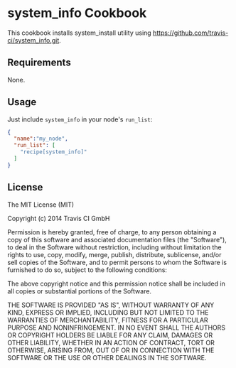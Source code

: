 system_info Cookbook
====================
This cookbook installs system_install utility using https://github.com/travis-ci/system_info.git.

Requirements
------------
None.

Usage
-----

Just include `system_info` in your node's `run_list`:

```json
{
  "name":"my_node",
  "run_list": [
    "recipe[system_info]"
  ]
}
```


License
-------

The MIT License (MIT)

Copyright (c) 2014 Travis CI GmbH

Permission is hereby granted, free of charge, to any person obtaining a copy
of this software and associated documentation files (the "Software"), to deal
in the Software without restriction, including without limitation the rights
to use, copy, modify, merge, publish, distribute, sublicense, and/or sell
copies of the Software, and to permit persons to whom the Software is
furnished to do so, subject to the following conditions:

The above copyright notice and this permission notice shall be included in all
copies or substantial portions of the Software.

THE SOFTWARE IS PROVIDED "AS IS", WITHOUT WARRANTY OF ANY KIND, EXPRESS OR
IMPLIED, INCLUDING BUT NOT LIMITED TO THE WARRANTIES OF MERCHANTABILITY,
FITNESS FOR A PARTICULAR PURPOSE AND NONINFRINGEMENT. IN NO EVENT SHALL THE
AUTHORS OR COPYRIGHT HOLDERS BE LIABLE FOR ANY CLAIM, DAMAGES OR OTHER
LIABILITY, WHETHER IN AN ACTION OF CONTRACT, TORT OR OTHERWISE, ARISING FROM,
OUT OF OR IN CONNECTION WITH THE SOFTWARE OR THE USE OR OTHER DEALINGS IN THE
SOFTWARE.

